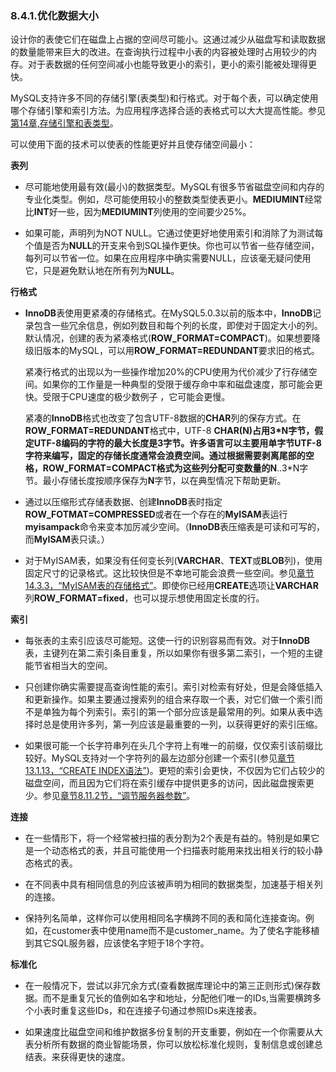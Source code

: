 ### 8.4.1.优化数据大小

设计你的表使它们在磁盘上占据的空间尽可能小。这通过减少从磁盘写和读取数据的数量能带来巨大的改进。在查询执行过程中小表的内容被处理时占用较少的内存。对于表数据的任何空间减小也能导致更小的索引，更小的索引能被处理得更快。

MySQL支持许多不同的存储引擎(表类型)和行格式。对于每个表，可以确定使用哪个存储引擎和索引方法。为应用程序选择合适的表格式可以大大提高性能。参见[第14章,存储引擎和表类型][14]。

可以使用下面的技术可以使表的性能更好并且使存储空间最小：

**表列**

* 尽可能地使用最有效(最小)的数据类型。MySQL有很多节省磁盘空间和内存的专业化类型。例如，尽可能使用较小的整数类型使表更小。**MEDIUMINT**经常比**INT**好一些，因为**MEDIUMINT**列使用的空间要少25%。 

* 如果可能，声明列为NOT NULL。它通过使更好地使用索引和消除了为测试每个值是否为**NULL**的开支来令到SQL操作更快。你也可以节省一些存储空间，每列可以节省一位。如果在应用程序中确实需要NULL，应该毫无疑问使用它，只是避免默认地在所有列为**NULL**。

**行格式**

* **InnoDB**表使用更紧凑的存储格式。在MySQL5.0.3以前的版本中，**InnoDB**记录包含一些冗余信息，例如列数目和每个列的长度，即使对于固定大小的列。默认情况，创建的表为紧凑格式(**ROW_FORMAT=COMPACT**)。如果想要降级旧版本的MySQL，可以用**ROW_FORMAT=REDUNDANT**要求旧的格式。

  紧凑行格式的出现以为一些操作增加20%的CPU使用为代价减少了行存储空间。如果你的工作量是一种典型的受限于缓存命中率和磁盘速度，那可能会更快。受限于CPU速度的极少数例子 ，它可能会更慢。

  紧凑的**InnoDB**格式也改变了包含UTF-8数据的**CHAR**列的保存方式。在**ROW_FORMAT=REDUNDANT**格式中，UTF-8 **CHAR(N)**占用3*N字节，假定UTF-8编码的字符的最大长度是3字节。许多语言可以主要用单字节UTF-8字符来编写，固定的存储长度通常会浪费空间。通过根据需要剥离尾部的空格，**ROW_FORMAT=COMPACT**格式为这些列分配可变数量的**N**..3*N字节。最小存储长度按顺序保存为**N**字节，以在典型情况下帮助更新。

* 通过以压缩形式存储表数据、创建**InnoDB**表时指定**ROW_FOTMAT=COMPRESSED**或者在一个存在的**MyISAM**表运行**myisampack**命令来变本加厉减少空间。（**InnoDB**表压缩表是可读和可写的，而**MyISAM**表只读。）

* 对于MyISAM表，如果没有任何变长列(**VARCHAR**、**TEXT**或**BLOB**列)，使用固定尺寸的记录格式。这比较快但是不幸地可能会浪费一些空间。参见[章节14.3.3，“MyISAM表的存储格式”][14.3.3]。即使你已经用**CREATE**选项让**VARCHAR**列**ROW_FORMAT=fixed**，也可以提示想使用固定长度的行。

**索引**

* 每张表的主索引应该尽可能短。这使一行的识别容易而有效。对于**InnoDB**表，主键列在第二索引条目重复，所以如果你有很多第二索引，一个短的主键能节省相当大的空间。

* 只创建你确实需要提高查询性能的索引。索引对检索有好处，但是会降低插入和更新操作。如果主要通过搜索列的组合来存取一个表，对它们做一个索引而不是单独为每个列索引。索引的第一个部分应该是最常用的列。如果从表中选择时总是使用许多列，第一列应该是最重要的一列，以获得更好的索引压缩。

* 如果很可能一个长字符串列在头几个字符上有唯一的前缀，仅仅索引该前缀比较好。MySQL支持对一个字符列的最左边部分创建一个索引(参见[章节13.1.13，“CREATE INDEX语法”][13.1.13])。更短的索引会更快，不仅因为它们占较少的磁盘空间，而且因为它们将在索引缓存中提供更多的访问，因此磁盘搜索更少。参见[章节8.11.2节，“调节服务器参数”][8.11.2]。 

**连接**

*  在一些情形下，将一个经常被扫描的表分割为2个表是有益的。特别是如果它是一个动态格式的表，并且可能使用一个扫描表时能用来找出相关行的较小静态格式的表。

* 在不同表中具有相同信息的列应该被声明为相同的数据类型，加速基于相关列的连接。

* 保持列名简单，这样你可以使用相同名字横跨不同的表和简化连接查询。例如，在customer表中使用name而不是customer_name。为了使名字能移植到其它SQL服务器，应该使名字短于18个字符。 

**标准化**

* 在一般情况下，尝试以非冗余方式(查看数据库理论中的第三正则形式)保存数据。而不是重复冗长的值例如名字和地址，分配他们唯一的IDs,当需要横跨多个小表时重复这些IDs，和在连接子句通过参照IDs来连接表。

* 如果速度比磁盘空间和维护数据多份复制的开支重要，例如在一个你需要从大表分析所有数据的商业智能场景，你可以放松标准化规则，复制信息或创建总结表。来获得更快的速度。 


[14]:./docs/14.00.00_Storage_Engines.md

[14.3.3]:./docs/14.03.03_MyISAM_Table_Storage_Formats.md

[13.1.13]:./docs/13.01.13_CREATE_INDEX_Syntax.md

[8.11.2]:./docs/08.11.02_Tuning_Server_Parameters.md
